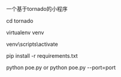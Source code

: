 ﻿一个基于tornado的小程序

cd    tornado

virtualenv    venv

venv\scripts\activate

pip   install   -r   requirements.txt

python  poe.py  or  python  poe.py  --port=port